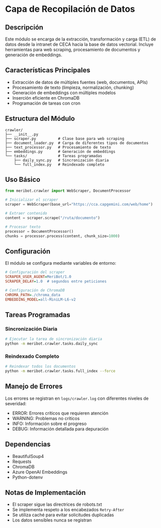 # Capa de Recopilación de Datos

## Descripción
Este módulo se encarga de la extracción, transformación y carga (ETL) de datos desde la intranet de CECA hacia la base de datos vectorial. Incluye herramientas para web scraping, procesamiento de documentos y generación de embeddings.

## Características Principales
- Extracción de datos de múltiples fuentes (web, documentos, APIs)
- Procesamiento de texto (limpieza, normalización, chunking)
- Generación de embeddings con múltiples modelos
- Inserción eficiente en ChromaDB
- Programación de tareas con cron

## Estructura del Módulo
```
crawler/
├── __init__.py
├── scraper.py          # Clase base para web scraping
├── document_loader.py  # Carga de diferentes tipos de documentos
├── text_processor.py   # Procesamiento de texto
├── embeddings.py       # Generación de embeddings
└── tasks/              # Tareas programadas
    ├── daily_sync.py   # Sincronización diaria
    └── full_index.py   # Reindexado completo
```

## Uso Básico

```python
from meribot.crawler import WebScraper, DocumentProcessor

# Inicializar el scraper
scraper = WebScraper(base_url="https://cca.capgemini.com/web/home")

# Extraer contenido
content = scraper.scrape("/ruta/documento")

# Procesar texto
processor = DocumentProcessor()
chunks = processor.process(content, chunk_size=1000)
```

## Configuración
El módulo se configura mediante variables de entorno:

```ini
# Configuración del scraper
SCRAPER_USER_AGENT=MeriBot/1.0
SCRAPER_DELAY=1.0  # segundos entre peticiones

# Configuración de ChromaDB
CHROMA_PATH=./chroma_data
EMBEDDING_MODEL=all-MiniLM-L6-v2
```

## Tareas Programadas

### Sincronización Diaria
```bash
# Ejecutar la tarea de sincronización diaria
python -m meribot.crawler.tasks.daily_sync
```

### Reindexado Completo
```bash
# Reindexar todos los documentos
python -m meribot.crawler.tasks.full_index --force
```

## Manejo de Errores
Los errores se registran en `logs/crawler.log` con diferentes niveles de severidad:
- ERROR: Errores críticos que requieren atención
- WARNING: Problemas no críticos
- INFO: Información sobre el progreso
- DEBUG: Información detallada para depuración

## Dependencias
- BeautifulSoup4
- Requests
- ChromaDB
- Azure OpenAI Embeddings
- Python-dotenv

## Notas de Implementación
- El scraper sigue las directrices de robots.txt
- Se implementa respeto a los encabezados `Retry-After`
- Se utiliza caché para evitar solicitudes duplicadas
- Los datos sensibles nunca se registran
